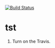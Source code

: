 [![Build Status](https://travis-ci.org/rainbowCN/tst.svg?branch=master)](https://travis-ci.org/rainbowCN/tst)

tst
===

1. Turn on the Travis.
